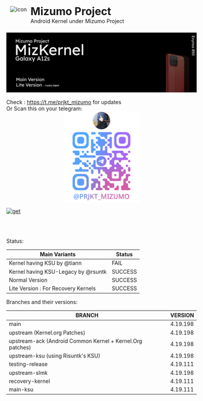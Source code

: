 <img src="https://avatars.githubusercontent.com/u/186985698?s=200&v=4" alt="icon" style="height: 70px; float: left; margin: 0 10px 0" align="left" > <h1 style="margin: -3px 0 0">Mizumo Project</h1>
Android Kernel under Mizumo Project

![img](https://github.com/MizProject/galaxy-a12s-kernel/blob/main/.github/img/mizkernel-a12s-banner.png?raw=true)


Check : https://t.me/prjkt_mizumo for updates
<br>Or Scan this on your telegram:
<br> <img style="height: 240px;  margin-left: auto; margin-right: auto; display: block;" src="https://github.com/MizProject/galaxy-a12s-kernel/blob/main/.github/img/image.png?raw=true">

<a href="https://sourceforge.net/projects/a12s-kernel/"><img alt="get" style="display: block; margin-left: auto; margin-right: auto; height: 30" src="https://img.shields.io/badge/Download%20the%20Finished%20Product-black?style=flat-square&logo=sourceforge"></a>


<br>
<br>


Status:

| **Main Variants**                        | **Status** |
|-------------------------------------|------------|
| Kernel having KSU by @tiann         | FAIL       |
| Kernel having KSU-Legacy by @rsuntk | SUCCESS    |
| Normal Version                      | SUCCESS    |
| Lite Version : For Recovery Kernels | SUCCESS    |

Branches and their versions:

| BRANCH                                                    | VERSION  |
|-----------------------------------------------------------|----------|
| main                                                      | 4.19.198 |
| upstream (Kernel.org Patches)                             | 4.19.198 |
| upstream-ack (Android Common Kernel + Kernel.Org patches) | 4.19.198 |
| upstream-ksu (using Risuntk's KSU)                        | 4.19.198 |
| testing-release                                           | 4.19.111 |
| upstream-slmk                                             | 4.19.198 |
| recovery-kernel                                           | 4.19.111 |
main-ksu                                           | 4.19.111 |
